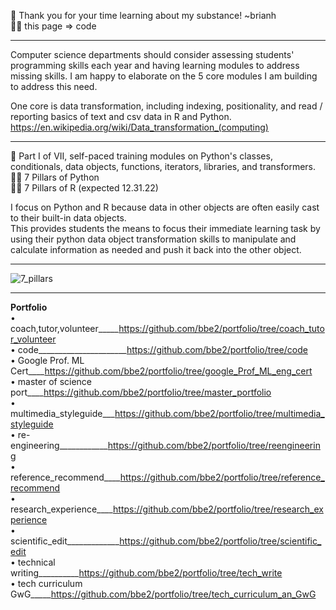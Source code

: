 👀 Thank you for your time learning about my substance! ~brianh  
👀👀 this page => code  

---------

Computer science departments should consider assessing students' programming skills each year and having learning modules to address missing skills. I am happy to elaborate on the 5 core modules I am building to address this need.  

One core is data transformation, including indexing, positionality, and read / reporting basics of text and csv data in R and Python. https://en.wikipedia.org/wiki/Data_transformation_(computing)  

--------
👀 Part I of VII, self-paced training modules on Python's classes, conditionals, data objects, functions, iterators, libraries, and transformers.  
👀👀 7 Pillars of Python  
👀👀 7 Pillars of R (expected 12.31.22)  

I focus on Python and R because data in other objects are often easily cast to their built-in data objects.  
This provides students the means to focus their immediate learning task by using their python data object transformation skills to manipulate and calculate information as needed and push it back into the other object.

-----------
![7_pillars](https://user-images.githubusercontent.com/59778456/200092472-1e7b6db7-0e17-4caa-bc10-90751f194708.JPG)

--------------
**Portfolio**  
• coach,tutor,volunteer_____https://github.com/bbe2/portfolio/tree/coach_tutor_volunteer  
• code______________________https://github.com/bbe2/portfolio/tree/code  
• Google Prof. ML Cert____https://github.com/bbe2/portfolio/tree/google_Prof_ML_eng_cert  
• master of science port____https://github.com/bbe2/portfolio/tree/master_portfolio  
• multimedia_styleguide___https://github.com/bbe2/portfolio/tree/multimedia_styleguide  
• re-engineering____________https://github.com/bbe2/portfolio/tree/reengineering  
• reference_recommend____https://github.com/bbe2/portfolio/tree/reference_recommend  
• research_experience____https://github.com/bbe2/portfolio/tree/research_experience  
• scientific_edit_____________https://github.com/bbe2/portfolio/tree/scientific_edit  
• technical writing__________https://github.com/bbe2/portfolio/tree/tech_write  
• tech curriculum GwG_____https://github.com/bbe2/portfolio/tree/tech_curriculum_an_GwG
